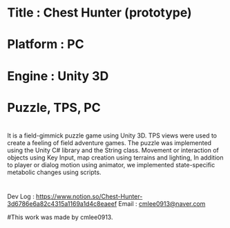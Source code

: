 # Title : Chest Hunter (prototype)
# Platform : PC
# Engine : Unity 3D
# Puzzle, TPS, PC
#
It is a field-gimmick puzzle game using Unity 3D.
TPS views were used to create a feeling of field adventure games.
The puzzle was implemented using the Unity C# library and the String class.
Movement or interaction of objects using Key Input, map creation using terrains and lighting,
In addition to player or dialog motion using animator, we implemented state-specific metabolic changes using scripts.
#
#
Dev Log : https://www.notion.so/Chest-Hunter-3d6786e6a82c4315a1169a1d4c8eaeef
Email : cmlee0913@naver.com

#This work was made by cmlee0913.
